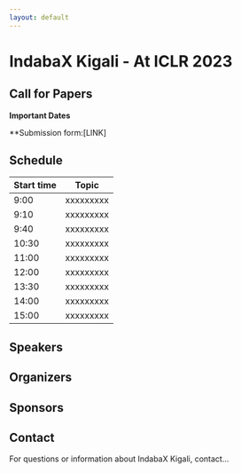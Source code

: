 ```yaml
---
layout: default
---
```

# IndabaX Kigali - At ICLR 2023

## Call for Papers
**Important Dates**

**Submission form:[LINK]

## Schedule

| Start time | Topic                                                    |
| ---------- | -------------------------------------------------------- |
| 9:00       | xxxxxxxxx                      |
| 9:10       | xxxxxxxxx                                      |
| 9:40       | xxxxxxxxx |
| 10:30      | xxxxxxxxx            |
| 11:00      | xxxxxxxxx           |
| 12:00      | xxxxxxxxx                     |
| 13:30      | xxxxxxxxx                                      |
| 14:00      | xxxxxxxxx                                  |
| 15:00      | xxxxxxxxx            |

## Speakers


## Organizers 

## Sponsors

      
## Contact
For questions or information about IndabaX Kigali, contact...
